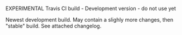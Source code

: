 EXPERIMENTAL Travis CI build - Development version - do not use yet

Newest development build.
May contain a slighly more changes, then "stable" build. See attached changelog.



